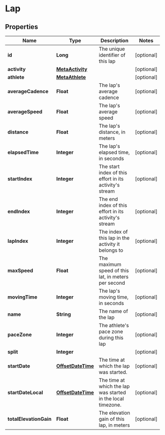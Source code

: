 
# Lap

## Properties
Name | Type | Description | Notes
------------ | ------------- | ------------- | -------------
**id** | **Long** | The unique identifier of this lap |  [optional]
**activity** | [**MetaActivity**](MetaActivity.md) |  |  [optional]
**athlete** | [**MetaAthlete**](MetaAthlete.md) |  |  [optional]
**averageCadence** | **Float** | The lap&#39;s average cadence |  [optional]
**averageSpeed** | **Float** | The lap&#39;s average speed |  [optional]
**distance** | **Float** | The lap&#39;s distance, in meters |  [optional]
**elapsedTime** | **Integer** | The lap&#39;s elapsed time, in seconds |  [optional]
**startIndex** | **Integer** | The start index of this effort in its activity&#39;s stream |  [optional]
**endIndex** | **Integer** | The end index of this effort in its activity&#39;s stream |  [optional]
**lapIndex** | **Integer** | The index of this lap in the activity it belongs to |  [optional]
**maxSpeed** | **Float** | The maximum speed of this lat, in meters per second |  [optional]
**movingTime** | **Integer** | The lap&#39;s moving time, in seconds |  [optional]
**name** | **String** | The name of the lap |  [optional]
**paceZone** | **Integer** | The athlete&#39;s pace zone during this lap |  [optional]
**split** | **Integer** |  |  [optional]
**startDate** | [**OffsetDateTime**](OffsetDateTime.md) | The time at which the lap was started. |  [optional]
**startDateLocal** | [**OffsetDateTime**](OffsetDateTime.md) | The time at which the lap was started in the local timezone. |  [optional]
**totalElevationGain** | **Float** | The elevation gain of this lap, in meters |  [optional]



